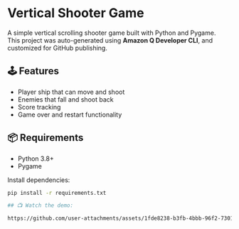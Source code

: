 # Vertical Shooter Game

A simple vertical scrolling shooter game built with Python and Pygame.  
This project was auto-generated using **Amazon Q Developer CLI**, and customized for GitHub publishing.

## 🕹️ Features

- Player ship that can move and shoot
- Enemies that fall and shoot back
- Score tracking
- Game over and restart functionality

## 📦 Requirements

- Python 3.8+
- Pygame

Install dependencies:

```bash
pip install -r requirements.txt

## 📺 Watch the demo:

https://github.com/user-attachments/assets/1fde8238-b3fb-4bbb-96f2-7301bb6cfcd7





